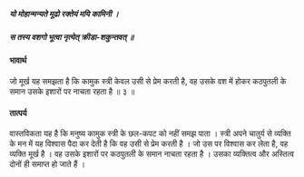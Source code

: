 ##### यो मोहान्मन्यते मूढो रक्तेयं मयि कामिनी ।
##### स तस्य वशगो भूत्वा नृत्येत् क्रीडा-शकुन्तवत् ॥

#### भावार्थ

जो मूर्ख यह समझता है कि कामुक स्त्री केवल उसी से प्रेम करती है, वह उसके वश में होकर कठपुतली के समान उसके इशारों पर नाचता रहता है ॥ ३ ॥

#### तात्पर्य

वास्तविकता यह है कि मनुष्य कामुक स्त्री के छल-कपट को नहीं समझ पाता । स्त्री अपने चातुर्य से व्यक्ति के मन में यह विश्वास पैदा कर देती है कि वह उसी से प्रेम करती है । जो उस पर विश्वास कर लेता है, वह व्यक्ति मूर्ख है । वह उसके इशारों पर कठपुतली के समान नाचता रहता है । उसका व्यक्तित्व और अस्तित्व दोनों ही समाप्त हो जाते हैं ।